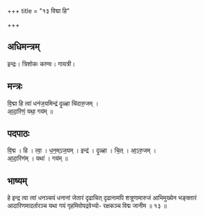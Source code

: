 +++
title = "१३ विद्मा हि"

+++
## अधिमन्त्रम्
इन्द्रः। त्रिशोकः काण्वः। गायत्री।

## मन्त्रः
वि॒द्मा हि त्वा॑ धनंज॒यमिन्द्र॑ दृ॒ळ्हा चि॑दारु॒जम् ।  
आ॒दा॒रिणं॒ यथा॒ गय॑म् ॥

## पदपाठः
वि॒द्म । हि । त्वा॒ । ध॒न॒म्ऽज॒यम् । इन्द्र॑ । दृ॒ळ्हा । चि॒त् । आ॒ऽरु॒जम् ।  
आ॒दा॒रिण॑म् । यथा॑ । गय॑म् ॥

## भाष्यम्
हे इन्द्र त्वा त्वां धनञ्चयं धनानां जेतारं दृढाचित् दृढानामपि शत्रूणामारुजं आभिमुख्येन भङ्क्तारं आदारिणमादर्तारञ्च यथा गयं गृहमिवोपद्रवेभ्यो- रक्षकञ्च विद्म जानीम ॥ १३ ॥